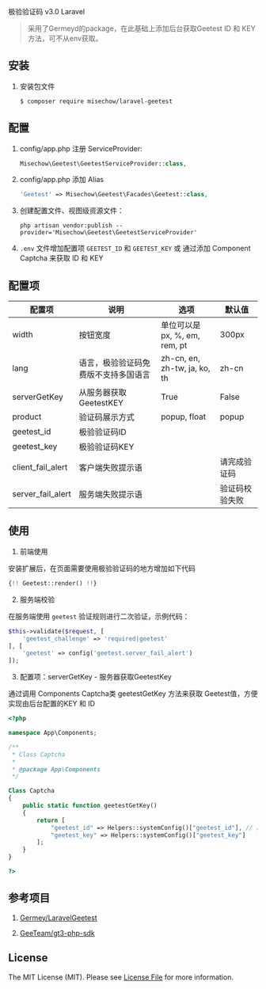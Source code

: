极验验证码 v3.0 Laravel

> 采用了Germeyd的package，在此基础上添加后台获取Geetest ID 和 KEY  方法，可不从env获取。

## 安装

 1. 安装包文件

	``` bash
	$ composer require misechow/laravel-geetest
	```

## 配置

1. config/app.php 注册 ServiceProvider:
	
	```php
	Misechow\Geetest\GeetestServiceProvider::class,
	```

2. config/app.php 添加 Alias

     ```php
     'Geetest' => Misechow\Geetest\Facades\Geetest::class,
     ```

3. 创建配置文件、视图级资源文件：

	```shell
	php artisan vendor:publish --provider='Misechow\Geetest\GeetestServiceProvider'
	```
	
4. `.env` 文件增加配置项 `GEETEST_ID` 和 `GEETEST_KEY` 或 通过添加 Component Captcha 来获取 ID 和 KEY

## 配置项

| 配置项  | 说明  | 选项  | 默认值  |
| ------------ | ------------ | ------------ | ------------ |
| width | 按钮宽度  | 单位可以是 px, %, em, rem, pt  | 300px|
| lang | 语言，极验验证码免费版不支持多国语言  | zh-cn, en, zh-tw, ja, ko, th  | zh-cn  |
| serverGetKey | 从服务器获取GeetestKEY | True | False          |
| product  | 验证码展示方式  | popup, float  | popup  |
| geetest_id  | 极验验证码ID  |   |   |
| geetest_key  | 极验验证码KEY  |   |   |
| client_fail_alert  | 客户端失败提示语  |   | 请完成验证码  |
| server_fail_alert  | 服务端失败提示语  |   | 验证码校验失败  |

## 使用

1. 前端使用

安装扩展后，在页面需要使用极验验证码的地方增加如下代码

```php
{!! Geetest::render() !!}
```

2. 服务端校验

在服务端使用 `geetest` 验证规则进行二次验证，示例代码：

```php
$this->validate($request, [
    'geetest_challenge' => 'required|geetest'
], [
    'geetest' => config('geetest.server_fail_alert')
]);
```

3. 配置项：serverGetKey  -  服务器获取GeetestKey

通过调用 Components Captcha类 geetestGetKey 方法来获取 Geetest值，方便实现由后台配置的KEY 和 ID

```php
<?php

namespace App\Components;

/**
 * Class Captcha
 *
 * @package App\Components
 */

Class Captcha 
{
    public static function geetestGetKey() 
    {
        return [
            "geetest_id" => Helpers::systemConfig()["geetest_id"], // 后台获取 id 和 key
            "geetest_key" => Helpers::systemConfig()["geetest_key"]
        ];
    }
}

?>
```

## 参考项目

1. [Germey/LaravelGeetest](https://github.com/Germey/LaravelGeetest)

2. [GeeTeam/gt3-php-sdk](https://github.com/GeeTeam/gt3-php-sdk)

## License

The MIT License (MIT). Please see [License File](LICENSE.md) for more information.
